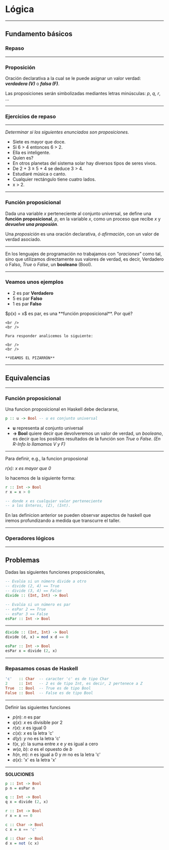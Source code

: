 # Lógica

----

## Fundamento básicos
### Repaso

----

<!-- .slide: style="text-align: left" -->

### Proposición

Oración declarativa a la cual se le puede asignar un valor verdad: _**verdadera (V)**_ o _**falsa (F)**_. 

Las proposiciones serán simbolizadas mediantes letras minúsculas: $p$, $q$, $r$, ...

----

### Ejercicios de repaso

----

_Determinar si los siguientes enunciados son proposiciones._

  - Siete es mayor que doce.
  - Si 6 > 4 entonces 6 > 2. <!-- .element: class="fragment" -->
  - Ella es inteligente. <!-- .element: class="fragment" -->
  - Quı́en es? <!-- .element: class="fragment" -->
  - En otros planetas del sistema solar hay diversos tipos de seres vivos. <!-- .element: class="fragment" -->
  - De 2 + 3 ≥ 5 + 4 se deduce 3 > 4. <!-- .element: class="fragment" -->
  - Estudiaré música o canto. <!-- .element: class="fragment" -->
  - Cualquier rectángulo tiene cuatro lados. <!-- .element: class="fragment" -->
  - x > 2. <!-- .element: class="fragment" -->

----

<!-- .slide: style="text-align: left" -->

### Función proposicional

Dada una variable $x$ perteneciente al conjunto universal, se define una **función proposicional**, $p$, en la variable $x$, como un proceso que recibe $x$ y _**devuelve una proposión**_.

Una _proposición_ es una oración declarativa, _ó afirmación_, con un valor de verdad asociado.

----

<!-- .slide: style="text-align: left" -->

En los lenguajes de programación no trabajamos con _"oraciones"_ como tal, sino que utilizamos directamente sus valores de verdad, es decir, Verdadero o Falso, _True_ o _False_, un **booleano** (Bool).

----

<!-- .slide: style="text-align: left" -->

### Veamos unos ejemplos

-  2 es par
   **Verdadero** <!-- .element: class="fragment" -->
-  5 es par <!-- .element: class="fragment" -->
   **Falso** <!-- .element: class="fragment" -->
-  1 es par <!-- .element: class="fragment" -->
   **Falso** <!-- .element: class="fragment" -->


<div data-markdown>
    <!-- .element: class="fragment" -->
    $p(x) = x$ es par, es una **función proposicional**. Por qué?
    
    <br />
    <br />

    Para responder analicemos lo siguiente:

    <br />
    <br />
</div>

<div data-markdown>
    <!-- .element: class="fragment" style="text-align: center" -->

    **VEAMOS EL PIZARRÓN**
</div>

----

## Equivalencias

----

### Función proposicional

Una funcion proposicional en Haskell debe declararse,

```haskell
p :: u -> Bool -- u es conjunto universal
```

- **u** representa al conjunto universal
- **-> Bool** quiere decir que devolveremos un valor de verdad, un _booleano_, es decir que los posibles resultados de la función son _True_ o _False_. _(En R-Info lo llamamos V y F)_

----

Para definir, e.g., la funcion proposional

_$r$($x$): $x$ es mayor que $0$_

lo hacemos de la siguiente forma:

```haskell
r :: Int -> Bool
r x = x > 0

-- donde x es cualquier valor perteneciente
-- a los Enteros, (Z), (Int).
```

En las definicion anterior se pueden observar aspectos de haskell que iremos profundizando a medida que transcurre el taller.

----

### Operadores lógicos

----

## Problemas

Dadas las siguientes funciones proposicionales,

```haskell
-- Evalúa si un número divide a otro
-- divide (2, 4) == True
-- divide (3, 4) == False
divide :: (Int, Int) -> Bool

-- Evalúa si un número es par
-- esPar 2 == True
-- esPar 3 == False
esPar :: Int -> Bool
```

----

```haskell
divide :: (Int, Int) -> Bool
divide (d, x) = mod x d == 0

esPar :: Int -> Bool
esPar x = divide (2, x)
```

----

### Repasamos cosas de Haskell

```haskell
'c'   :: Char  -- caracter 'c' es de tipo Char
2     :: Int   -- 2 es de tipo Int, es decir, 2 pertenece a Z
True  :: Bool  -- True es de tipo Bool
False :: Bool  -- False es de tipo Bool
```

----

Definir las siguientes funciones

- $p$($n$): $n$ es par
- $q$($x$): $x$ es divisible por $2$
- $r$($x$): $x$ es igual $0$
- $c$($x$): $x$ es la letra 'c'
- $d$($y$): $y$ no es la letra 'c'
- $t$($x$, $y$): la suma entre $x$ e $y$ es igual a cero
- $w$($a$, $b$): $a$ es el opuesto de $b$
- $h$($n$, $m$): $n$ es igual a $0$ y $m$ no es la letra 'c'
- $a$($x$): 'x' es la letra 'x'

----

**SOLUCIONES**

```haskell
p :: Int -> Bool
p n = esPar n

q :: Int -> Bool
q x = divide (2, x)

r :: Int -> Bool
r x = x == 0

c :: Char -> Bool
c x = x == 'c'

d :: Char -> Bool
d x = not (c x)
```